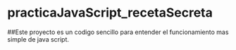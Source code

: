 # practicaJavaScript_recetaSecreta
##Este proyecto es un codigo sencillo para entender el funcionamiento mas simple de java script.
